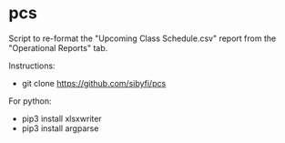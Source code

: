 # pcs
Script to re-format the "Upcoming Class Schedule.csv" report
from the "Operational Reports" tab.

Instructions:
- git clone https://github.com/sibyfi/pcs

For python:
- pip3 install xlsxwriter
- pip3 install argparse
